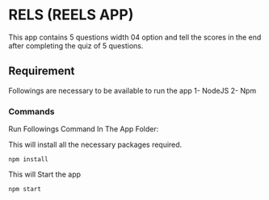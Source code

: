 # RELS (REELS APP)
This app contains 5 questions width 04 option and tell the scores in the end after completing the quiz of 5 questions.

## Requirement
Followings are necessary to be available to run the app
1- NodeJS
2- Npm

### Commands
Run Followings Command In The App Folder:

This will install all the necessary packages required.
```
npm install
```

This will Start the app
```
npm start
```